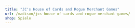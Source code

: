 ```yaml
---
title: "JC's House of Cards and Rogue Merchant Games"
url: /madison/jcs-house-of-cards-and-rogue-merchant-games/
shop: Spiele
---
```

